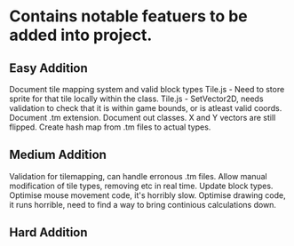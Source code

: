 # Contains notable featuers to be added into project.

## Easy Addition
Document tile mapping system and valid block types
Tile.js - Need to store sprite for that tile locally within the class.
Tile.js - SetVector2D, needs validation to check that it is within game bounds, or is atleast valid coords.
Document .tm extension.
Document out classes.
X and Y vectors are still flipped.
Create hash map from .tm files to actual types.


## Medium Addition
Validation for tilemapping, can handle erronous .tm files.
Allow manual modification of tile types, removing etc in real time.
	Update block types.
Optimise mouse movement code, it's horribly slow.
Optimise drawing code, it runs horrible, need to find a way to bring continious calculations down.

## Hard Addition